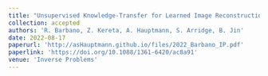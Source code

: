 ```yaml
---
title: "Unsupervised Knowledge-Transfer for Learned Image Reconstruction"
collection: accepted
authors: 'R. Barbano, Z. Kereta, A. Hauptmann, S. Arridge, B. Jin'
date: 2022-08-17
paperurl: 'http://asHauptmann.github.io/files/2022_Barbano_IP.pdf'
paperlink: 'https://doi.org/10.1088/1361-6420/ac8a91'
venue: 'Inverse Problems'
---
```

